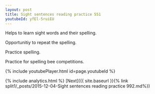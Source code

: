 ```yaml
---
layout: post
title: Sight sentences reading practice 551
youtubeId: yfEl-5ruiEU
---
```

 
 
Helps to learn sight words and their spelling.

Opportunitiy to repeat the spelling. 

Practice spelling. 
 
Practice for spelling bee competitions. 
 
{% include youtubePlayer.html id=page.youtubeId %}
 
 
{% include analytics.html %} 
[Next]({{ site.baseurl }}{% link  split1/_posts/2015-12-04-Sight sentences reading practice 992.md%})
 
